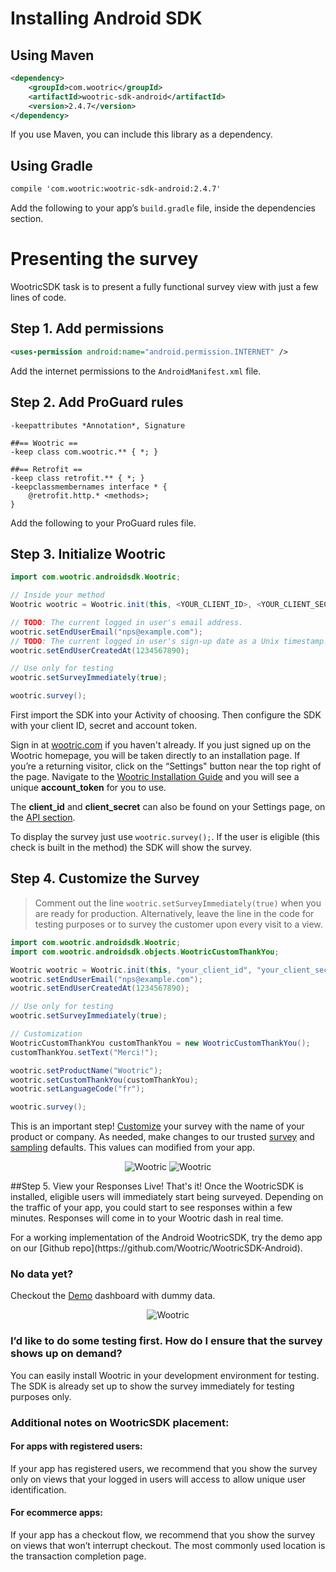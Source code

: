 # Installing Android SDK

## Using Maven
```xml
<dependency>
    <groupId>com.wootric</groupId>
    <artifactId>wootric-sdk-android</artifactId>
    <version>2.4.7</version>
</dependency>
```

If you use Maven, you can include this library as a dependency.

## Using Gradle
```xml
compile 'com.wootric:wootric-sdk-android:2.4.7'
```

 Add the following to your app’s `build.gradle` file, inside the dependencies section.

# Presenting the survey
WootricSDK task is to present a fully functional survey view with just a few lines of code.

## Step 1. Add permissions
```xml
<uses-permission android:name="android.permission.INTERNET" />
```
Add the internet permissions to the `AndroidManifest.xml` file.


## Step 2. Add ProGuard rules
```ProGuard
-keepattributes *Annotation*, Signature

##== Wootric ==
-keep class com.wootric.** { *; }

##== Retrofit ==
-keep class retrofit.** { *; }
-keepclassmembernames interface * {
    @retrofit.http.* <methods>;
}
```

Add the following to your ProGuard rules file.

## Step 3. Initialize Wootric
```java
import com.wootric.androidsdk.Wootric;

// Inside your method
Wootric wootric = Wootric.init(this, <YOUR_CLIENT_ID>, <YOUR_CLIENT_SECRET>, <YOUR_ACCOUNT_TOKEN>);

// TODO: The current logged in user's email address.
wootric.setEndUserEmail("nps@example.com");
// TODO: The current logged in user's sign-up date as a Unix timestamp.
wootric.setEndUserCreatedAt(1234567890);

// Use only for testing
wootric.setSurveyImmediately(true);

wootric.survey();
```
First import the SDK into your Activity of choosing. Then configure the SDK with your client ID, secret and account token.

Sign in at [wootric.com](https://www.wootric.com/) if you haven't already. If you just signed up on the Wootric homepage, you will be taken directly to an installation page. If you’re a returning visitor, click on the “Settings" button near the top right of the page. Navigate to the [Wootric Installation Guide](https://app.wootric.com/install) and you will see a unique **account_token** for you to use.

The **client_id** and **client_secret** can also be found on your Settings page, on the [API section](https://app.wootric.com/account_settings/edit#!/api).

To display the survey just use `wootric.survey();`. If the user is eligible (this check is built in the method) the SDK will show the survey.


## Step 4. Customize the Survey

> Comment out the line `wootric.setSurveyImmediately(true)` when you are ready for production. Alternatively, leave the line in the code for testing purposes or to survey the customer upon every visit to a view.

```java
import com.wootric.androidsdk.Wootric;
import com.wootric.androidsdk.objects.WootricCustomThankYou;

Wootric wootric = Wootric.init(this, "your_client_id", "your_client_secret", "NPS­-xxxxxxxx");
wootric.setEndUserEmail("nps@example.com");
wootric.setEndUserCreatedAt(1234567890);

// Use only for testing
wootric.setSurveyImmediately(true);

// Customization
WootricCustomThankYou customThankYou = new WootricCustomThankYou();
customThankYou.setText("Merci!");

wootric.setProductName("Wootric");
wootric.setCustomThankYou(customThankYou);
wootric.setLanguageCode("fr");

wootric.survey();
```

This is an important step! [Customize](https://app.wootric.com/user_settings/edit#!/survey-nps) your survey with the name of your product or company. As needed, make changes to our trusted [survey](https://app.wootric.com/user_settings/edit#!/survey-nps) and [sampling](https://app.wootric.com/user_settings/edit#!/sampling) defaults. This values can modified from your app.

<p align="center" >
  <img src="https://cloud.githubusercontent.com/assets/1431421/17188297/0c761584-5402-11e6-9339-8af8f63125a5.png" alt="Wootric" title="Customization">
  <img src="https://cloud.githubusercontent.com/assets/1431421/17188298/0c8dec22-5402-11e6-8925-020e777c36ba.png" alt="Wootric" title="Customization">
</p>

##Step 5. View your Responses Live!
That's it! Once the WootricSDK is installed, eligible users will immediately start being surveyed.
Depending on the traffic of your app, you could start to see responses within a few minutes.
Responses will come in to your Wootric dash in real time.

<aside class="notice">
For a working implementation of the Android WootricSDK, try the demo app on our [Github repo](https://github.com/Wootric/WootricSDK-Android).
</aside>


### **No data yet?**
Checkout the [Demo](https://demo.wootric.com/) dashboard with dummy data.

<p align="center" >
  <img src="https://cloud.githubusercontent.com/assets/1431421/17186433/d64cd56c-53fa-11e6-8add-2a141ff4f886.png" alt="Wootric" title="Demo">
</p>

### **I’d like to do some testing first. How do I ensure that the survey shows up on demand?**

You can easily install Wootric in your development environment for testing. The SDK is
already set up to show the survey immediately for testing purposes only.

### Additional notes on WootricSDK placement:

#### For apps with registered users:
If your app has registered users, we recommend that you
show the survey only on views that your logged in users will access to allow unique user
identification.

#### For ecommerce apps:
If your app has a checkout flow, we recommend that you show the survey
on views that won’t interrupt checkout. The most commonly used location is the transaction
completion page.